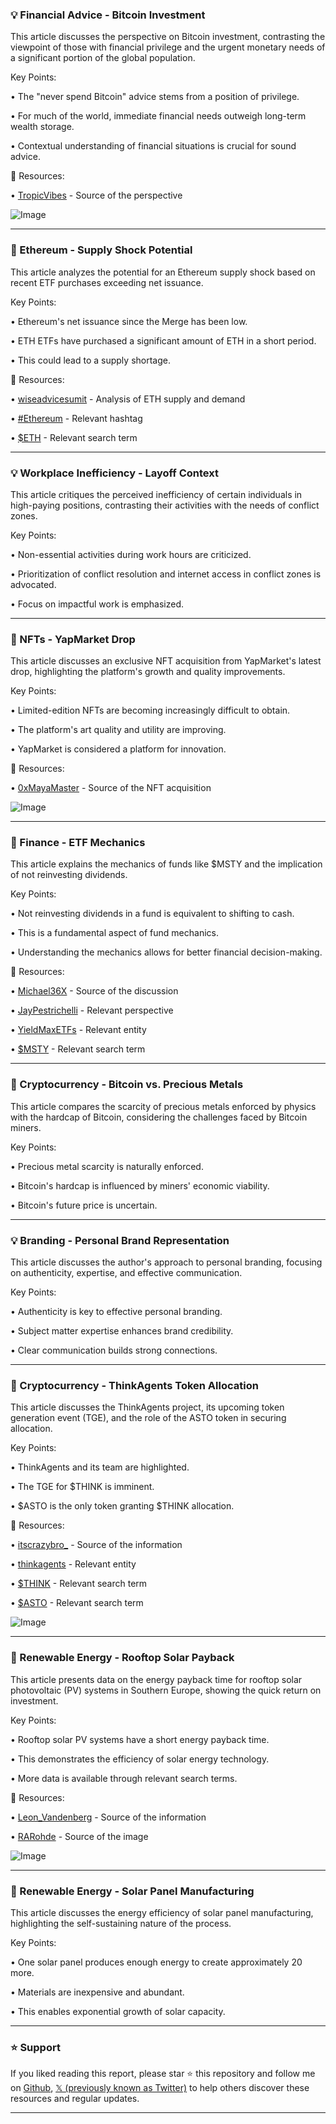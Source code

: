 ### 💡 Financial Advice - Bitcoin Investment

This article discusses the perspective on Bitcoin investment, contrasting the viewpoint of those with financial privilege and the urgent monetary needs of a significant portion of the global population.

Key Points:

•  The "never spend Bitcoin" advice stems from a position of privilege.


•  For much of the world, immediate financial needs outweigh long-term wealth storage.


•  Contextual understanding of financial situations is crucial for sound advice.


🔗 Resources:

• [TropicVibes](https://x.com/TropicVibes) -  Source of the perspective

![Image](https://pbs.twimg.com/amplify_video_thumb/1943866335475195904/img/BpwcGzs44mfsA5Js.jpg)


---

### 🤖 Ethereum - Supply Shock Potential

This article analyzes the potential for an Ethereum supply shock based on recent ETF purchases exceeding net issuance.

Key Points:

•  Ethereum's net issuance since the Merge has been low.


•  ETH ETFs have purchased a significant amount of ETH in a short period.


•  This could lead to a supply shortage.


🔗 Resources:

• [wiseadvicesumit](https://x.com/wiseadvicesumit) - Analysis of ETH supply and demand

• [#Ethereum](https://x.com/hashtag/Ethereum?src=hashtag_click) -  Relevant hashtag

• [$ETH](https://x.com/search?q=%24ETH&src=cashtag_click) -  Relevant search term


---

### 💡 Workplace Inefficiency - Layoff Context

This article critiques the perceived inefficiency of certain individuals in high-paying positions, contrasting their activities with the needs of conflict zones.

Key Points:

•  Non-essential activities during work hours are criticized.


•  Prioritization of conflict resolution and internet access in conflict zones is advocated.


•  Focus on impactful work is emphasized.



---

### 🚀 NFTs - YapMarket Drop

This article discusses an exclusive NFT acquisition from YapMarket's latest drop, highlighting the platform's growth and quality improvements.

Key Points:

•  Limited-edition NFTs are becoming increasingly difficult to obtain.


•  The platform's art quality and utility are improving.


•  YapMarket is considered a platform for innovation.


🔗 Resources:

• [0xMayaMaster](https://x.com/0xMayaMaster) -  Source of the NFT acquisition

![Image](https://pbs.twimg.com/amplify_video_thumb/1944088034632159233/img/IZQlmxmEeqtth7hn.jpg)


---

### 🤖 Finance - ETF Mechanics

This article explains the mechanics of funds like $MSTY and the implication of not reinvesting dividends.

Key Points:

•  Not reinvesting dividends in a fund is equivalent to shifting to cash.


•  This is a fundamental aspect of fund mechanics.


•  Understanding the mechanics allows for better financial decision-making.



🔗 Resources:

• [Michael36X](https://x.com/Michael36X) - Source of the discussion

• [JayPestrichelli](https://x.com/JayPestrichelli) -  Relevant perspective

• [YieldMaxETFs](https://x.com/YieldMaxETFs) -  Relevant entity

• [$MSTY](https://x.com/search?q=%24MSTY&src=cashtag_click) -  Relevant search term


---

### 🤖 Cryptocurrency - Bitcoin vs. Precious Metals

This article compares the scarcity of precious metals enforced by physics with the hardcap of Bitcoin, considering the challenges faced by Bitcoin miners.

Key Points:

•  Precious metal scarcity is naturally enforced.


•  Bitcoin's hardcap is influenced by miners' economic viability.


•  Bitcoin's future price is uncertain.


---

### 💡 Branding - Personal Brand Representation

This article discusses the author's approach to personal branding, focusing on authenticity, expertise, and effective communication.

Key Points:

•  Authenticity is key to effective personal branding.


•  Subject matter expertise enhances brand credibility.


•  Clear communication builds strong connections.



---

### 🚀 Cryptocurrency - ThinkAgents Token Allocation

This article discusses the ThinkAgents project, its upcoming token generation event (TGE), and the role of the ASTO token in securing allocation.

Key Points:

•  ThinkAgents and its team are highlighted.


•  The TGE for $THINK is imminent.


•  $ASTO is the only token granting $THINK allocation.


🔗 Resources:

• [itscrazybro_](https://x.com/itscrazybro_) - Source of the information

• [thinkagents](https://x.com/thinkagents) -  Relevant entity

• [$THINK](https://x.com/search?q=%24THINK&src=cashtag_click) -  Relevant search term

• [$ASTO](https://x.com/search?q=%24ASTO&src=cashtag_click) -  Relevant search term

![Image](https://pbs.twimg.com/amplify_video_thumb/1943823152967983104/img/LzOrtVe9MPtaEint.jpg)


---

### 🤖 Renewable Energy - Rooftop Solar Payback

This article presents data on the energy payback time for rooftop solar photovoltaic (PV) systems in Southern Europe, showing the quick return on investment.

Key Points:

•  Rooftop solar PV systems have a short energy payback time.


•  This demonstrates the efficiency of solar energy technology.


•  More data is available through relevant search terms.


🔗 Resources:

• [Leon_Vandenberg](https://x.com/Leon_Vandenberg) - Source of the information

• [RARohde](https://x.com/RARohde) - Source of the image

![Image](https://pbs.twimg.com/media/Gvo9WgSWAAA1xHD?format=jpg&name=small)


---

### 🤖 Renewable Energy - Solar Panel Manufacturing

This article discusses the energy efficiency of solar panel manufacturing, highlighting the self-sustaining nature of the process.

Key Points:

•  One solar panel produces enough energy to create approximately 20 more.


•  Materials are inexpensive and abundant.


•  This enables exponential growth of solar capacity.


---

### ⭐️ Support

If you liked reading this report, please star ⭐️ this repository and follow me on [Github](https://github.com/Drix10), [𝕏 (previously known as Twitter)](https://x.com/DRIX_10_) to help others discover these resources and regular updates.

---